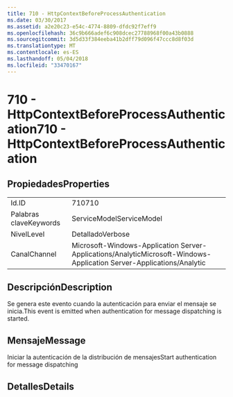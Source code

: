 ```yaml
---
title: 710 - HttpContextBeforeProcessAuthentication
ms.date: 03/30/2017
ms.assetid: a2e20c23-e54c-4774-8809-dfdc92f7eff9
ms.openlocfilehash: 36c9b666adef6c908dcec27788968f00a43b0888
ms.sourcegitcommit: 3d5d33f384eeba41b2dff79d096f47ccc8d8f03d
ms.translationtype: MT
ms.contentlocale: es-ES
ms.lasthandoff: 05/04/2018
ms.locfileid: "33470167"
---
```

# <a name="710---httpcontextbeforeprocessauthentication"></a><span data-ttu-id="8374c-102">710 - HttpContextBeforeProcessAuthentication</span><span class="sxs-lookup"><span data-stu-id="8374c-102">710 - HttpContextBeforeProcessAuthentication</span></span>
## <a name="properties"></a><span data-ttu-id="8374c-103">Propiedades</span><span class="sxs-lookup"><span data-stu-id="8374c-103">Properties</span></span>  
  
|||  
|-|-|  
|<span data-ttu-id="8374c-104">Id.</span><span class="sxs-lookup"><span data-stu-id="8374c-104">ID</span></span>|<span data-ttu-id="8374c-105">710</span><span class="sxs-lookup"><span data-stu-id="8374c-105">710</span></span>|  
|<span data-ttu-id="8374c-106">Palabras clave</span><span class="sxs-lookup"><span data-stu-id="8374c-106">Keywords</span></span>|<span data-ttu-id="8374c-107">ServiceModel</span><span class="sxs-lookup"><span data-stu-id="8374c-107">ServiceModel</span></span>|  
|<span data-ttu-id="8374c-108">Nivel</span><span class="sxs-lookup"><span data-stu-id="8374c-108">Level</span></span>|<span data-ttu-id="8374c-109">Detallado</span><span class="sxs-lookup"><span data-stu-id="8374c-109">Verbose</span></span>|  
|<span data-ttu-id="8374c-110">Canal</span><span class="sxs-lookup"><span data-stu-id="8374c-110">Channel</span></span>|<span data-ttu-id="8374c-111">Microsoft-Windows-Application Server-Applications/Analytic</span><span class="sxs-lookup"><span data-stu-id="8374c-111">Microsoft-Windows-Application Server-Applications/Analytic</span></span>|  
  
## <a name="description"></a><span data-ttu-id="8374c-112">Descripción</span><span class="sxs-lookup"><span data-stu-id="8374c-112">Description</span></span>  
 <span data-ttu-id="8374c-113">Se genera este evento cuando la autenticación para enviar el mensaje se inicia.</span><span class="sxs-lookup"><span data-stu-id="8374c-113">This event is emitted when authentication for message dispatching is started.</span></span>  
  
## <a name="message"></a><span data-ttu-id="8374c-114">Mensaje</span><span class="sxs-lookup"><span data-stu-id="8374c-114">Message</span></span>  
 <span data-ttu-id="8374c-115">Iniciar la autenticación de la distribución de mensajes</span><span class="sxs-lookup"><span data-stu-id="8374c-115">Start authentication for message dispatching</span></span>  
  
## <a name="details"></a><span data-ttu-id="8374c-116">Detalles</span><span class="sxs-lookup"><span data-stu-id="8374c-116">Details</span></span>
